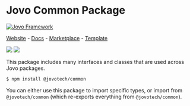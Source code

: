 # Jovo Common Package

[![Jovo Framework](https://v4.jovo.tech/img/github-header.png)](https://v4.jovo.tech)

<p>
<a href="https://v4.jovo.tech" target="_blank">Website</a> -  <a href="https://v4.jovo.tech/docs" target="_blank">Docs</a> - <a href="https://v4.jovo.tech/marketplace" target="_blank">Marketplace</a> - <a href="https://github.com/jovotech/jovo-v4-template" target="_blank">Template</a>   
</p>

<p>
<a href="https://www.npmjs.com/package/@jovotech/common" target="_blank"><img src="https://badge.fury.io/js/@jovotech%2Fcommon.svg"></a>      
<a href="https://opencollective.com/jovo-framework" target="_blank"><img src="https://opencollective.com/jovo-framework/tiers/badge.svg"></a>
</p>

This package includes many interfaces and classes that are used across Jovo packages.

```bash
$ npm install @jovotech/common
```

You can either use this package to import specific types, or import from `@jovotech/common` (which re-exports everything from `@jovotech/common`).
